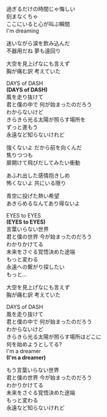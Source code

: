 過ぎるだけの時間じゃ悔しい  
刻まなくちゃ  
ここにいると心が叫ぶ瞬間  
I'm dreaming

迷いながら涙を飲み込んだ  
不器用だね 夢も遠回り

大空を見上げなにも言えず  
胸が痛む訳 考えていた

DAYS of DASH  
**(DAYS of DASH)**  
風を走り抜けて  
君と僕の中で 何が始まったのだろう  
わからないけど  
きらきら光る太陽が照らす場所を  
ずっと進もう  
永遠など知らないけれど

強くないよ だから前を向くんだ  
焦りつつも  
扉開けて飛びだしてみたい衝動

あふれ出した感情抱きしめ  
怖くないよ 共にいる限り

青空に投げた熱い希望  
あきらめるなんてあり得ないよ

EYES to EYES  
**(EYES to EYES)**  
言葉いらない世界  
君と僕の世界 今が始まったのだろう  
わかりかけてる  
未来をさぐる覚悟決めた途端  
もっと変わる  
永遠への繋がり探したい  
もっと…

大空を見上げなにも言えず  
胸が痛む訳 考えていた

DAYS of DASH  
風を走り抜けて  
君と僕の中で 何が始まったのだろう  
わからないけど  
きらきら光る太陽が照らす場所はどこに  
何を始めようとしてる?  
I'm a dreamer  
**(I'm a dreamer)**  

もう言葉いらない世界  
君と僕の世界 今が始まったのだろう  
わかりかけてる  
未来をさぐる覚悟決めた途端  
もっと変わる  
永遠など知らないけれど
